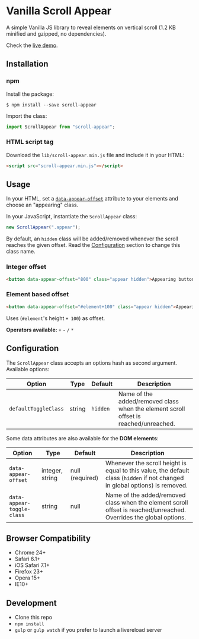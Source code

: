 # Vanilla Scroll Appear

A simple Vanilla JS library to reveal elements on vertical scroll (1.2 KB minified and gzipped, no dependencies).

Check the [live demo](https://www.spharian.be/lab/scroll-appear).

## Installation

### npm

Install the package:
```
$ npm install --save scroll-appear
```

Import the class:
```jsx
import ScrollAppear from "scroll-appear";
```

### HTML script tag
Download the `lib/scroll-appear.min.js` file and include it in your HTML:
```html
<script src="scroll-appear.min.js"></script>
```

## Usage

In your HTML, set a [`data-appear-offset`](#integer-offset) attribute to your elements and choose an "appearing" class.

In your JavaScript, instantiate the `ScrollAppear` class:
```js
new ScrollAppear(".appear");
```

By default, an `hidden` class will be added/removed whenever the scroll reaches the given offset. Read the [Configuration](#configuration) section to change this class name.

### Integer offset
```html
<button data-appear-offset="800" class="appear hidden">Appearing button</button>
```

### Element based offset
```html
<button data-appear-offset="#element+100" class="appear hidden">Appearing button</button>
```
Uses (`#element`'s height `+ 100`)  as offset.

**Operators available:** `+` `-` `/` `*`

## Configuration

The `ScrollAppear` class accepts an options hash as second argument. Available options:

Option               | Type   | Default  | Description
-------------------- | ------ | -------- | -----------
`defaultToggleClass` | string | `hidden` | Name of the added/removed class when the element scroll offset is reached/unreached.

Some data attributes are also available for the **DOM elements**:

Option               | Type    | Default         | Description
-------------------- | ------- | --------------- | -----------
`data-appear-offset` | integer, string | null (required) | Whenever the scroll height is equal to this value, the default class (`hidden` if not changed in global options) is removed.
`data-appear-toggle-class` | string | null | Name of the added/removed class when the element scroll offset is reached/unreached. Overrides the global options.

## Browser Compatibility
- Chrome 24+
- Safari 6.1+
- iOS Safari 7.1+
- Firefox 23+
- Opera 15+
- IE10+

## Development
- Clone this repo
- `npm install`
- `gulp` or `gulp watch` if you prefer to launch a livereload server
